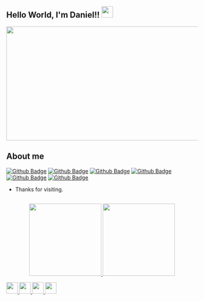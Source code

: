 ## Hello World, I'm Daniel!! <img src=https://github.com/TheDudeThatCode/TheDudeThatCode/blob/master/Assets/Earth.gif width="30">

   <img src=https://camo.githubusercontent.com/629b238efc96d00b4a35a0918d143867a1a84b40c43a269c34ed8ce0cbef9496/68747470733a2f2f643276347a6938706c36346e78742e636c6f756466726f6e742e6e65742f6a6176617363726970742d73656f2f35393438616266633065326466352e30323837363539312e676966 width="700" height="300">
   
   ##
   
   ## About me


[![Github Badge](https://img.shields.io/badge/-Github-000?style=flat-square&logo=Github&logoColor=white&link=https://github.com/D3DOK)](https://github.com/D3DOK)
[![Github Badge](https://img.shields.io/badge/-LinkedIn-blue?style=flat-square&logo=Linkedin&logoColor=white&link=https://www.linkedin.com/in/daniel-rodrigues-da-silva-53491b15a/)](https://www.linkedin.com/in/daniel-rodrigues-da-silva-53491b15a/)
[![Github Badge](https://img.shields.io/badge/-Twitter-blue?style=flat-square&logo=Twitter&logoColor=white&link=https://twitter.com/D3DOK1993)](https://twitter.com/D3DOK1993)
[![Github Badge](https://img.shields.io/badge/-Facebook-blue?style=flat-square&logo=Facebook&logoColor=white&link=https://www.facebook.com/daniel.rodrigues.7121)](https://www.facebook.com/daniel.rodrigues.7121)
[![Github Badge](https://img.shields.io/badge/-Youtube-red?style=flat-square&logo=Youtube&logoColor=white&link=https://www.youtube.com/channel/UCrVFI_usiQXu4wfXa4ow5Lw)](https://www.youtube.com/channel/UCrVFI_usiQXu4wfXa4ow5Lw)
[![Github Badge](https://img.shields.io/badge/-Discord-purple?style=flat-square&logo=Discord&logoColor=white&link=https://discord.com/channels/@me)](https://discord.com/channels/@me)



- Thanks for visiting.


##

<div align="center">
  <a href="https://github.com/D3DOK">
  <img height="190em" src="https://github-readme-stats.vercel.app/api?username=D3DOK&show_icons=true&theme=omni&include_all_commits=true&count_private=true"/>
  <img height="190em" src="https://github-readme-stats.vercel.app/api/top-langs/?username=D3DOK&layout=compact&langs_count=7&theme=omni"/>
</div>
   

<code><img height="30" src="https://img.shields.io/badge/Git-F05032?style=for-the-badge&logo=git&logoColor=white"></code>
<code><img height="30" src="https://img.shields.io/badge/JavaScript-323330?style=for-the-badge&logo=javascript&logoColor=F7DF1E"></code>
<code><img height="30" src="https://img.shields.io/badge/HTML-239120?style=for-the-badge&logo=html5&logoColor=white"></code>
<code><img height="30" src="https://img.shields.io/badge/CSS-239120?&style=for-the-badge&logo=css3&logoColor=white"></code>
  
 
  
<!--
**D3DOK/D3DOK** is a ✨ _special_ ✨ repository because its `README.md` (this file) appears on your GitHub profile.

Here are some ideas to get you started:

- 🔭 I’m currently working on ...
- 🌱 I’m currently learning ...
- 👯 I’m looking to collaborate on ...
- 🤔 I’m looking for help with ...
- 💬 Ask me about ...
- 📫 How to reach me: ...
- 😄 Pronouns: ...
- ⚡ Fun fact: ...
-->
